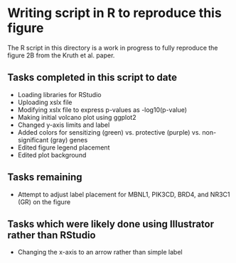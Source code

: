 # Writing script in R to reproduce this figure
The R script in this directory is a work in progress to fully reproduce the figure 2B from the Kruth et al. paper. 

## Tasks completed in this script to date

- Loading libraries for RStudio
- Uploading xslx file
- Modifying xslx file to express p-values as -log10(p-value)
- Making initial volcano plot using ggplot2
- Changed y-axis limits and label
- Added colors for sensitizing (green) vs. protective (purple) vs. non-significant (gray) genes
- Edited figure legend placement
- Edited plot background

## Tasks remaining

- Attempt to adjust label placement for MBNL1, PIK3CD, BRD4, and NR3C1 (GR) on the figure

## Tasks which were likely done using Illustrator rather than RStudio

- Changing the x-axis to an arrow rather than simple label
